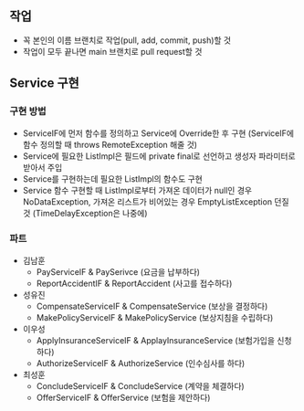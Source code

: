 ## 작업
* 꼭 본인의 이름 브랜치로 작업(pull, add, commit, push)할 것
* 작업이 모두 끝나면 main 브랜치로 pull request할 것
## Service 구현
### 구현 방법
* ServiceIF에 먼저 함수를 정의하고 Service에 Override한 후 구현 (ServiceIF에 함수 정의할 때 throws RemoteException 해줄 것)
* Service에 필요한 ListImpl은 필드에 private final로 선언하고 생성자 파라미터로 받아서 주입
* Service를 구현하는데 필요한 ListImpl의 함수도 구현
* Service 함수 구현할 때 ListImpl로부터 가져온 데이터가 null인 경우 NoDataException, 가져온 리스트가 비어있는 경우 EmptyListException 던질 것 (TimeDelayException은 나중에)
### 파트
* 김남훈
  * PayServiceIF & PaySerivce (요금을 납부하다)
  * ReportAccidentIF & ReportAccident (사고를 접수하다)
* 성유진
  * CompensateServiceIF & CompensateService (보상을 결정하다)
  * MakePolicyServiceIF & MakePolicyService (보상지침을 수립하다)
* 이우성
  * ApplyInsuranceServiceIF & ApplayInsuranceService (보험가입을 신청하다)
  * AuthorizeServiceIF & AuthorizeService (인수심사를 하다)
* 최성훈
  * ConcludeServiceIF & ConcludeService (계약을 체결하다)
  * OfferServiceIF & OfferService (보험을 제안하다)
